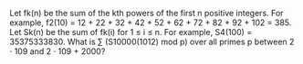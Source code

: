 
Let fk(n) be the sum of the kth powers of the first n positive integers.
For example, f2(10) = 12 + 22 + 32 + 42 + 52 + 62 + 72 + 82 + 92 + 102 = 385.
Let Sk(n) be the sum of fk(i) for 1 &#8804; i &#8804; n. For example, S4(100) = 35375333830.
What is &#8721; (S10000(1012) mod p) over all primes p between 2 &#8901; 109 and 2 &#8901; 109 + 2000?
